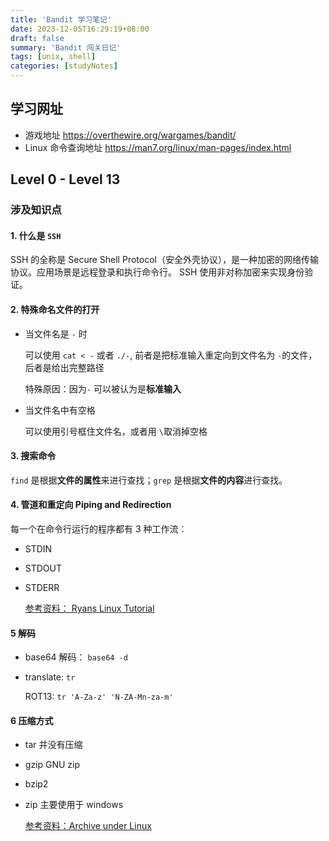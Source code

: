 ```yaml
---
title: 'Bandit 学习笔记'
date: 2023-12-05T16:29:19+08:00
draft: false
summary: 'Bandit 闯关日记'
tags: [unix, shell]
categories: [studyNotes]
---
```


## 学习网址

- 游戏地址
  https://overthewire.org/wargames/bandit/
- Linux 命令查询地址
  https://man7.org/linux/man-pages/index.html

## Level 0 - Level 13

### 涉及知识点

#### 1. 什么是 `SSH`

SSH 的全称是 Secure Shell Protocol（安全外壳协议），是一种加密的网络传输协议。应用场景是远程登录和执行命令行。
SSH 使用非对称加密来实现身份验证。

#### 2. 特殊命名文件的打开

- 当文件名是 `-` 时

  可以使用 `cat < -` 或者 `./-`, 前者是把标准输入重定向到文件名为 `-`的文件， 后者是给出完整路径

  特殊原因：因为`-` 可以被认为是**标准输入**

- 当文件名中有空格

  可以使用引号框住文件名，或者用 `\`取消掉空格

#### 3. 搜索命令

`find` 是根据**文件的属性**来进行查找；`grep` 是根据**文件的内容**进行查找。

#### 4. 管道和重定向 Piping and Redirection

每一个在命令行运行的程序都有 3 种工作流：

- STDIN
- STDOUT
- STDERR

  [参考资料： Ryans Linux Tutorial](https://ryanstutorials.net/linuxtutorial/piping.php)

#### 5 解码

- base64 解码： `base64 -d`
- translate: `tr`

  ROT13: `tr 'A-Za-z' 'N-ZA-Mn-za-m'`

#### 6 压缩方式

- tar 并没有压缩
- gzip GNU zip
- bzip2
- zip 主要使用于 windows

  [参考资料：Archive under Linux](<https://www.thomas-krenn.com/en/wiki/Archive_under_Linux_(tar,_gz,_bz2,_zip)>)
